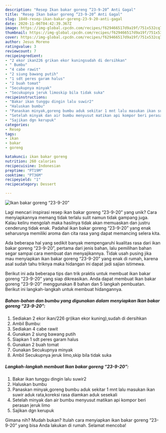 ```yaml
---
description: "Resep Ikan bakar goreng “23-9-20” Anti Gagal"
title: "Resep Ikan bakar goreng “23-9-20” Anti Gagal"
slug: 1840-resep-ikan-bakar-goreng-23-9-20-anti-gagal
date: 2020-11-06T04:42:39.367Z
image: https://img-global.cpcdn.com/recipes/f629466517d9a19f/751x532cq70/ikan-bakar-goreng-23-9-20-foto-resep-utama.jpg
thumbnail: https://img-global.cpcdn.com/recipes/f629466517d9a19f/751x532cq70/ikan-bakar-goreng-23-9-20-foto-resep-utama.jpg
cover: https://img-global.cpcdn.com/recipes/f629466517d9a19f/751x532cq70/ikan-bakar-goreng-23-9-20-foto-resep-utama.jpg
author: Jesus Moreno
ratingvalue: 3
reviewcount: 7
recipeingredient:
- "2 ekor ikan226 grikan ekor kuningsudah di dersihkan"
- " Bumbu"
- "4 cabe rawit"
- "2 siung bawang putih"
- "1 sdt peres garam halus"
- "2 buah tomat"
- "Secukupnya minyak"
- "Secukupnya jeruk limoskip bila tidak suka"
recipeinstructions:
- "Bakar ikan tunggu dingin lalu suwir2"
- "Haluskan bumbu"
- "Panaskan minyak,goreng bumbu aduk sekitar 1 mnt lalu masukan ikan suwir aduk rata,koreksi rasa diamkan aduk sesekali"
- "Setelah minyak dan air bumbu menyusut matikan api kompor beri perasan jeruk limo"
- "Sajikan dgn kerupuk"
categories:
- Resep
tags:
- ikan
- bakar
- goreng

katakunci: ikan bakar goreng 
nutrition: 260 calories
recipecuisine: Indonesian
preptime: "PT19M"
cooktime: "PT36M"
recipeyield: "1"
recipecategory: Dessert

---
```



![Ikan bakar goreng “23-9-20”](https://img-global.cpcdn.com/recipes/f629466517d9a19f/751x532cq70/ikan-bakar-goreng-23-9-20-foto-resep-utama.jpg)

Lagi mencari inspirasi resep ikan bakar goreng “23-9-20” yang unik? Cara menyiapkannya memang tidak terlalu sulit namun tidak gampang juga. Kalau keliru mengolah maka hasilnya tidak akan memuaskan dan justru cenderung tidak enak. Padahal ikan bakar goreng “23-9-20” yang enak seharusnya memiliki aroma dan cita rasa yang dapat memancing selera kita.



Ada beberapa hal yang sedikit banyak mempengaruhi kualitas rasa dari ikan bakar goreng “23-9-20”, pertama dari jenis bahan, lalu pemilihan bahan segar sampai cara membuat dan menyajikannya. Tidak usah pusing jika mau menyiapkan ikan bakar goreng “23-9-20” yang enak di rumah, karena asal sudah tahu triknya maka hidangan ini dapat jadi sajian istimewa.


Berikut ini ada beberapa tips dan trik praktis untuk membuat ikan bakar goreng “23-9-20” yang siap dikreasikan. Anda dapat membuat Ikan bakar goreng “23-9-20” menggunakan 8 bahan dan 5 langkah pembuatan. Berikut ini langkah-langkah untuk membuat hidangannya.

<!--inarticleads1-->

##### Bahan-bahan dan bumbu yang digunakan dalam menyiapkan Ikan bakar goreng “23-9-20”:

1. Sediakan 2 ekor ikan/226 gr(ikan ekor kuning),sudah di dersihkan
1. Ambil  Bumbu:
1. Sediakan 4 cabe rawit
1. Gunakan 2 siung bawang putih
1. Siapkan 1 sdt peres garam halus
1. Gunakan 2 buah tomat
1. Gunakan Secukupnya minyak
1. Ambil Secukupnya jeruk limo,skip bila tidak suka




<!--inarticleads2-->

##### Langkah-langkah membuat Ikan bakar goreng “23-9-20”:

1. Bakar ikan tunggu dingin lalu suwir2
1. Haluskan bumbu
1. Panaskan minyak,goreng bumbu aduk sekitar 1 mnt lalu masukan ikan suwir aduk rata,koreksi rasa diamkan aduk sesekali
1. Setelah minyak dan air bumbu menyusut matikan api kompor beri perasan jeruk limo
1. Sajikan dgn kerupuk




Gimana nih? Mudah bukan? Itulah cara menyiapkan ikan bakar goreng “23-9-20” yang bisa Anda lakukan di rumah. Selamat mencoba!
